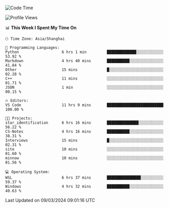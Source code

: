 <!--START_SECTION:waka-->
![Code Time](http://img.shields.io/badge/Code%20Time-1%2C531%20hrs%2013%20mins-blue)

![Profile Views](http://img.shields.io/badge/Profile%20Views-0-blue)

📊 **This Week I Spent My Time On** 

```text
🕑︎ Time Zone: Asia/Shanghai

💬 Programming Languages: 
Python                   6 hrs 1 min         █████████████░░░░░░░░░░░░   53.92 % 
Markdown                 4 hrs 40 mins       ██████████░░░░░░░░░░░░░░░   41.84 % 
Other                    15 mins             █░░░░░░░░░░░░░░░░░░░░░░░░   02.28 % 
C++                      11 mins             ░░░░░░░░░░░░░░░░░░░░░░░░░   01.71 % 
JSON                     1 min               ░░░░░░░░░░░░░░░░░░░░░░░░░   00.15 % 

🔥 Editors: 
VS Code                  11 hrs 9 mins       █████████████████████████   100.00 % 

🐱‍💻 Projects: 
star_identification      6 hrs 16 mins       ██████████████░░░░░░░░░░░   56.22 % 
CS-Notes                 4 hrs 16 mins       ██████████░░░░░░░░░░░░░░░   38.31 % 
Interviews               15 mins             █░░░░░░░░░░░░░░░░░░░░░░░░   02.31 % 
site                     10 mins             ░░░░░░░░░░░░░░░░░░░░░░░░░   01.60 % 
minnow                   10 mins             ░░░░░░░░░░░░░░░░░░░░░░░░░   01.56 % 

💻 Operating System: 
WSL                      6 hrs 37 mins       ███████████████░░░░░░░░░░   59.37 % 
Windows                  4 hrs 32 mins       ██████████░░░░░░░░░░░░░░░   40.63 % 
```


 Last Updated on 09/03/2024 09:01:16 UTC
<!--END_SECTION:waka-->